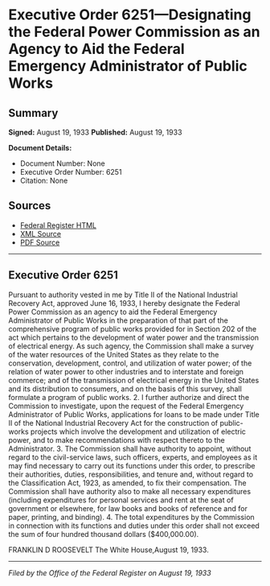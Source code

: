 # Executive Order 6251—Designating the Federal Power Commission as an Agency to Aid the Federal Emergency Administrator of Public Works

## Summary

**Signed:** August 19, 1933
**Published:** August 19, 1933

**Document Details:**
- Document Number: None
- Executive Order Number: 6251
- Citation: None

## Sources
- [Federal Register HTML](https://www.presidency.ucsb.edu/documents/executive-order-6251-designating-the-federal-power-commission-agency-aid-the-federal)
- [XML Source](None)
- [PDF Source](None)

---

## Executive Order 6251

Pursuant to authority vested in me by Title II of the National Industrial Recovery Act, approved June 16, 1933, I hereby designate the Federal Power Commission as an agency to aid the Federal Emergency Administrator of Public Works in the preparation of that part of the comprehensive program of public works provided for in Section 202 of the act which pertains to the development of water power and the transmission of electrical energy. As such agency, the Commission shall make a survey of the water resources of the United States as they relate to the conservation, development, control, and utilization of water power; of the relation of water power to other industries and to interstate and foreign commerce; and of the transmission of electrical energy in the United States and its distribution to consumers, and on the basis of this survey, shall formulate a program of public works.
2. I further authorize and direct the Commission to investigate, upon the request of the Federal Emergency Administrator of Public Works, applications for loans to be made under Title II of the National Industrial Recovery Act for the construction of public-works projects which involve the development and utilization of electric power, and to make recommendations with respect thereto to the Administrator.
3. The Commission shall have authority to appoint, without regard to the civil-service laws, such officers, experts, and employees as it may find necessary to carry out its functions under this order, to prescribe their authorities, duties, responsibilities, and tenure and, without regard to the Classification Act, 1923, as amended, to fix their compensation. The Commission shall have authority also to make all necessary expenditures (including expenditures for personal services and rent at the seat of government or elsewhere, for law books and books of reference and for paper, printing, and binding).
4. The total expenditures by the Commission in connection with its functions and duties under this order shall not exceed the sum of four hundred thousand dollars ($400,000.00).

FRANKLIN D ROOSEVELT
The White House,August 19, 1933.

---

*Filed by the Office of the Federal Register on August 19, 1933*
